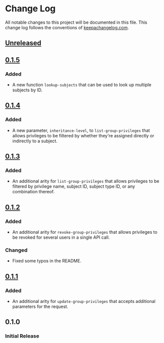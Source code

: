 # Change Log
All notable changes to this project will be documented in this file. This change log follows the conventions
of [keepachangelog.com](http://keepachangelog.com/).

## [Unreleased]

## [0.1.5]
### Added
- A new function `lookup-subjects` that can be used to look up multiple subjects by ID.

## [0.1.4]
### Added
- A new parameter, `inheritance-level`, to `list-group-privileges` that allows privileges to be filtered by whether
  they're assigned directly or indirectly to a subject.

## [0.1.3]
### Added
- An additional arity for `list-group-privileges` that allows privileges to be filtered by privilege name, subject
  ID, subject type ID, or any combination thereof.

## [0.1.2]
### Added
- An additional arity for `revoke-group-privileges` that allows privileges to be revoked for several users in a single
  API call.
### Changed
- Fixed some typos in the README.

## [0.1.1]
### Added
- An additional arity for `update-group-privileges` that accepts additional parameters for the request.

## 0.1.0
### Initial Release

[Unreleased]: https://github.com/cyverse-de/cyverse-groups-client/compare/0.1.5...HEAD
[0.1.5]: https://github.com/cyverse-de/cyverse-groups-client/compare/0.1.4...0.1.5
[0.1.4]: https://github.com/cyverse-de/cyverse-groups-client/compare/0.1.3...0.1.4
[0.1.3]: https://github.com/cyverse-de/cyverse-groups-client/compare/0.1.2...0.1.3
[0.1.2]: https://github.com/cyverse-de/cyverse-groups-client/compare/0.1.1...0.1.2
[0.1.1]: https://github.com/cyverse-de/cyverse-groups-client/compare/0.1.0...0.1.1
